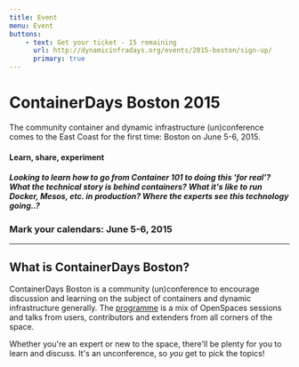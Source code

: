 ```yaml
---
title: Event
menu: Event
buttons:
    - text: Get your ticket - 15 remaining
      url: http://dynamicinfradays.org/events/2015-boston/sign-up/
      primary: true
---
```


# ContainerDays Boston 2015

The community container and dynamic infrastructure (un)conference comes to the East Coast for the first time: Boston on June 5-6, 2015.

#### Learn, share, experiment

##### Looking to learn how to go from Container 101 to doing this 'for real'? What the technical story is behind containers? What it's like to run Docker, Mesos, etc. in production? Where the experts see this technology going..?

### Mark your calendars: **June 5-6, 2015**

----

## What is ContainerDays Boston?

ContainerDays Boston is a community (un)conference to encourage discussion and learning on the subject of containers and dynamic infrastructure generally. The [programme](#programme) is a mix of OpenSpaces sessions and talks from users, contributors and extenders from all corners of the space.

Whether you're an expert or new to the space, there'll be plenty for you to learn and discuss. It's an unconference, so _you_ get to pick the topics!
